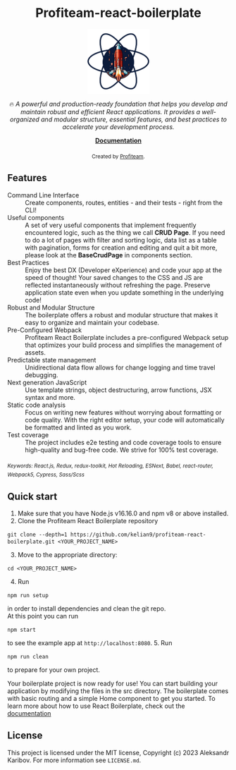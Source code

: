 <h1 align="center">Profiteam-react-boilerplate</h1>

<div align="center">
	<img src="https://github.com/kelian9/profiteam-react-boilerplate-brand/blob/main/assets/boilerplate.png" alt="profiteam react boilerplate banner" align="center" style="width: 140px; height: 148px;" />
</div>

<p align="center">🔥 <em>A powerful and production-ready foundation that helps you develop and maintain robust and efficient React applications. It provides a well-organized and modular structure, essential features, and best practices to accelerate your development process.</em></p>

<p align="center">
	<a href="https://profiteam-react-boilerplate.gitbook.io/profiteam-react-boilerplate/" target="_blank"><strong>Documentation</strong></a>
</p>

<div align="center">
  <sub>Created by <a href="https://t.me/kelian9">Profiteam</a>.</sub>
</div>

## Features

<dl>
  <dt>Command Line Interface</dt>
  <dd>Create components, routes, entities - and their tests - right from the CLI!</dd>

  <dt>Useful components</dt>
  <dd>A set of very useful components that implement frequently encountered logic, such as the thing we call <b>CRUD Page</b>.
If you need to do a lot of pages with filter and sorting logic, data list as a table with pagination, forms for creation and editing and quit a bit more, please look at the <b>BaseCrudPage</b> in components section.</dd>

  <dt>Best Practices</dt>
  <dd>Enjoy the best DX (Developer eXperience) and code your app at the speed of thought! Your saved changes to the CSS and JS are reflected instantaneously without refreshing the page. Preserve application state even when you update something in the underlying code!</dd>

  <dt>Robust and Modular Structure</dt>
  <dd>The boilerplate offers a robust and modular structure that makes it easy to organize and maintain your codebase.</dd>

  <dt>Pre-Configured Webpack</dt>
  <dd>Profiteam React Boilerplate includes a pre-configured Webpack setup that optimizes your build process and simplifies the management of assets.</dd>

  <dt>Predictable state management</dt>
  <dd>Unidirectional data flow allows for change logging and time travel debugging.</dd>

  <dt>Next generation JavaScript</dt>
  <dd>Use template strings, object destructuring, arrow functions, JSX syntax and more.</dd>

  <dt>Static code analysis</dt>
  <dd>Focus on writing new features without worrying about formatting or code quality. With the right editor setup, your code will automatically be formatted and linted as you work.</dd>

  <dt>Test coverage</dt>
  <dd>The project includes e2e testing and code coverage tools to ensure high-quality and bug-free code. We strive for 100% test coverage.</dd>
</dl>

<sub><i>Keywords: React.js, Redux, redux-toolkit, Hot Reloading, ESNext, Babel, react-router, Webpack5, Cypress, Sass/Scss</i></sub>

## Quick start

1.  Make sure that you have Node.js v16.16.0 and npm v8 or above installed.
2.  Clone the Profiteam React Boilerplate repository
```Shell
git clone --depth=1 https://github.com/kelian9/profiteam-react-boilerplate.git <YOUR_PROJECT_NAME>
```
3.  Move to the appropriate directory:
```Shell
cd <YOUR_PROJECT_NAME>
```
4.  Run
```Shell
npm run setup
```
in order to install dependencies and clean the git repo.<br />
At this point you can run
```Shell
npm start
```
to see the example app at `http://localhost:8080`.
5.	Run
```Shell
npm run clean
```
to prepare for your own project.

Your boilerplate project is now ready for use! You can start building your application by modifying the files in the src directory. The boilerplate comes with basic routing and a simple Home component to get you started. To learn more about how to use React Boilerplate, check out the [documentation]((https://profiteam-react-boilerplate.gitbook.io/profiteam-react-boilerplate/))

## License

This project is licensed under the MIT license, Copyright (c) 2023 Aleksandr Karibov. For more information see `LICENSE.md`.

